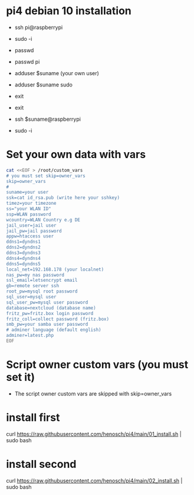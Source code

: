 # pi4 debian 10 installation 

+ ssh pi@raspberrypi
+ sudo -i
+ passwd
+ passwd pi

+ adduser $suname (your own user) 
+ adduser $suname sudo
+ exit
+ exit
+ ssh $suname@raspberrypi
+ sudo -i

# Set your own data with vars
```bash
cat <<EOF > /root/custom_vars
# you must set skip=owner_vars
skip=owner_vars
#
suname=your user
ssk=cat id_rsa.pub (write here your sshkey) 
timez=your timezone
ss="your WLAN ID"
ssp=WLAN password
wcountry=WLAN Country e.g DE
jail_user=jail user
jail_pw=jail password
appw=htaccess user 
ddns1=dyndns1
ddns2=dyndns2
ddns3=dyndns3
ddns4=dyndns4
ddns5=dyndns5
local_net=192.168.178 (your localnet) 
nas_pw=my nas password
ssl_email=letsencrypt email
gb=remote server ssh
root_pw=mysql root password
sql_user=mysql user
sql_user_pw=mysql user password
database=nextcloud (database name) 
fritz_pw=fritz.box login password
fritz_coll=collect password (fritz.box) 
smb_pw=your samba user password
# adminer language (default english)
adminer=latest.php
EOF
```
# Script owner custom vars (you must set it) 
+ The script owner custom vars are skipped with skip=owner_vars

# install first 
curl https://raw.githubusercontent.com/henosch/pi4/main/01_install.sh | sudo bash

# install second 
curl https://raw.githubusercontent.com/henosch/pi4/main/02_install.sh | sudo bash
